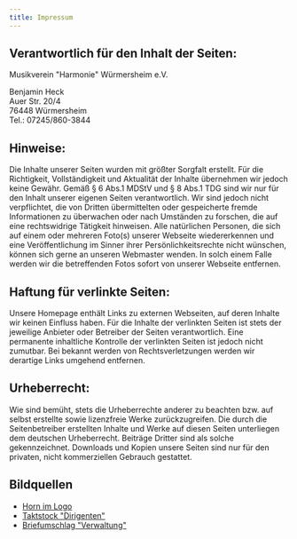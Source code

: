 ```yaml
---
title: Impressum
---
```


## Verantwortlich für den Inhalt der Seiten:

Musikverein "Harmonie" Würmersheim e.V.

Benjamin Heck<br>
Auer Str. 20/4<br>
76448 Würmersheim<br>
Tel.: 07245/860-3844<br>

## Hinweise:

Die Inhalte unserer Seiten wurden mit größter Sorgfalt erstellt. Für die Richtigkeit, Vollständigkeit und Aktualität der Inhalte übernehmen wir jedoch keine Gewähr. Gemäß § 6 Abs.1 MDStV und § 8 Abs.1 TDG sind wir nur für den Inhalt unserer eigenen Seiten verantwortlich. Wir sind jedoch nicht verpflichtet, die von Dritten übermittelten oder gespeicherte fremde Informationen zu überwachen oder nach Umständen zu forschen, die auf eine rechtswidrige Tätigkeit hinweisen.
Alle natürlichen Personen, die sich auf einem oder mehreren Foto(s) unserer Webseite wiedererkennen und eine Veröffentlichung im Sinner ihrer Persönlichkeitsrechte nicht wünschen, können sich gerne an unseren Webmaster wenden. In solch einem Falle werden wir die betreffenden Fotos sofort von unserer Webseite entfernen.


## Haftung für verlinkte Seiten:

Unsere Homepage enthält Links zu externen Webseiten, auf deren Inhalte wir keinen Einfluss haben. Für die Inhalte der verlinkten Seiten ist stets der jeweilige Anbieter oder Betreiber der Seiten verantwortlich. Eine permanente inhaltliche Kontrolle der verlinkten Seiten ist jedoch nicht zumutbar. Bei bekannt werden von Rechtsverletzungen werden wir derartige Links umgehend entfernen.


## Urheberrecht:

Wie sind bemüht, stets die Urheberrechte anderer zu beachten bzw. auf selbst erstellte sowie lizenzfreie Werke zurückzugreifen. Die durch die Seitenbetreiber erstellten Inhalte und Werke auf diesen Seiten unterliegen dem deutschen Urheberrecht. Beiträge Dritter sind als solche gekennzeichnet. Downloads und Kopien unsere Seiten sind nur für den privaten, nicht kommerziellen Gebrauch gestattet.

## Bildquellen

 - <a href="http://commons.wikimedia.org/wiki/File:French_Horn_back.svg" target="_blank">Horn im Logo</a>
 - <a href="http://commons.wikimedia.org/wiki/File:Taktstock.png" target="_blank">Taktstock "Dirigenten"</a>
 - <a href="http://openclipart.org/detail/83869/closed-envelope-by-jhnri4" target="_blank">Briefumschlag "Verwaltung"</a>
